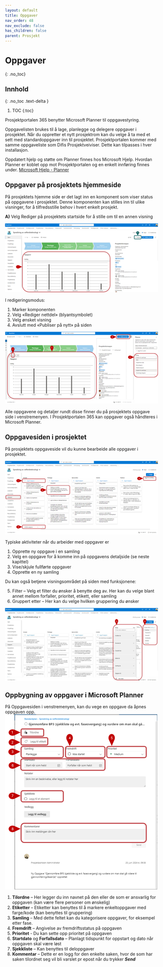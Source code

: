 ```yaml
---
layout: default
title: Oppgaver
nav_order: 48
nav_exclude: false
has_children: false
parent: Prosjekt
---
```


# Oppgaver
{: .no_toc}

## Innhold
{: .no_toc .text-delta }

1. TOC
{:toc}

Prosjektportalen 365 benytter Microsoft Planner til oppgavestyring.

Oppgavelisten brukes til å lage, planlegge og delegere oppgaver i
prosjektet. Når du oppretter et nytt prosjektrom kan du velge å ta med et sett med standardoppgaver inn til prosjektet. Prosjektportalen kommer med samme oppgaveliste som Difis Prosjektveiviser. Dette kan tilpasses i hver installasjon.  

Oppdatert hjelp og støtte om Planner finnes hos Microsoft Hjelp. Hvordan Planner er koblet opp mot Prosjektportalen og en enkelt innføring finnes under.
[Microsoft Hjelp - Planner](https://support.microsoft.com/nb-no/planner)

## Oppgaver på prosjektets hjemmeside

På prosjektets hjemme side er det lagt inn en komponent som viser status på oppgavene i prosjektet. Denne komponenten kan stilles inn til ulike visninger, for å tilfredsstille behov i hvert enkelt prosjekt. 

**A)** Velg Rediger på prosjektets startside for å stille om til en annen visning

![](./media/48-Oppgaver.png)

I redigeringsmodus:
  1. Marker komponenten
  2. Velg «Rediger nettdel» (blyantsymbolet)
  3. Velg ønsket visning
  4. Avslutt med «Publiser på nytt» på siden

![](./media/48-Oppgaver-Visninger.png)


Alle oppgavene og detaljer rundt disse finner du på prosjektets oppgave side i venstremenyen. I Prosjektportalen 365 kan oppgaver også håndteres i Microsoft Planner.

## Oppgavesiden i prosjektet

På prosjektets oppgaveside vil du kunne bearbeide alle oppgaver i
prosjektet.

![](./media/48-Oppgaver-Meny.png)

Typiske aktiviteter når du arbeider med oppgaver er

1.  Opprette ny oppgave i en samling
2.  Velg en oppgave for å komme inn på oppgavens detaljside (se neste kapittel)
3.  Vise/skjule fullførte oppgaver
4.  Opprette en ny samling

Du kan også betjene visningsområdet på siden med funksjonene:

5. Filter – Velg et filter du ønsker å benytte deg av. Her kan du velge blant annet mellom forfaller, prioritet, etikett, eller samling 
6. Gruppert etter – Her kan du velge hvilken gruppering du ønsker

![](./media/48-Oppgaver-FilterogGrupper.png)


## Oppbygning av oppgaver i Microsoft Planner

På Oppgavesiden i venstremenyen, kan du vege en oppgave da åpnes oppgaven opp. 
![](./media/48-Oppgaver-oppbyggning.png)

1.  **Tilordne** – Her legger du inn navnet på den eller de som er ansvarlig for oppgaven (kan være flere personer om ønskelig)
2.  **Etiketter** – Etiketter kan benyttes til å markere enkeltoppgaver med farge/kode (kan benyttes til gruppering)
3.  **Samling** – Med dette feltet kan du kategorisere oppgaver, for eksempel etter fase.
4.  **Fremdrift** – Angivelse av fremdriftsstatus på oppgaven 
5.  **Prioritet** - Du kan sette opp prioritet på oppgaven
6.  **Startdato** og **Forfallsdato** – Planlagt tidspunkt for oppstart og dato når oppgaven skal være løst
7.  **Sjekkliste** – Kan benyttes til deloppgaver
8.  **Kommentar** – Dette er en logg for den enkelte saken, hvor de som har saken tilordnet seg vil bli varslet pr epost når du trykker ***Send***


